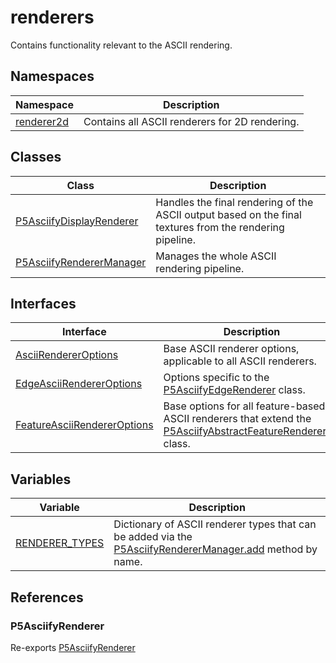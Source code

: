 # renderers

Contains functionality relevant to the ASCII rendering.

## Namespaces

| Namespace                                    | Description                                    |
| -------------------------------------------- | ---------------------------------------------- |
| [renderer2d](namespaces/renderer2d/index.md) | Contains all ASCII renderers for 2D rendering. |

## Classes

| Class                                                           | Description                                                                                              |
| --------------------------------------------------------------- | -------------------------------------------------------------------------------------------------------- |
| [P5AsciifyDisplayRenderer](classes/P5AsciifyDisplayRenderer.md) | Handles the final rendering of the ASCII output based on the final textures from the rendering pipeline. |
| [P5AsciifyRendererManager](classes/P5AsciifyRendererManager.md) | Manages the whole ASCII rendering pipeline.                                                              |

## Interfaces

| Interface                                                                | Description                                                                                                                                                            |
| ------------------------------------------------------------------------ | ---------------------------------------------------------------------------------------------------------------------------------------------------------------------- |
| [AsciiRendererOptions](interfaces/AsciiRendererOptions.md)               | Base ASCII renderer options, applicable to all ASCII renderers.                                                                                                        |
| [EdgeAsciiRendererOptions](interfaces/EdgeAsciiRendererOptions.md)       | Options specific to the [P5AsciifyEdgeRenderer](namespaces/renderer2d/namespaces/feature/classes/P5AsciifyEdgeRenderer.md) class.                                      |
| [FeatureAsciiRendererOptions](interfaces/FeatureAsciiRendererOptions.md) | Base options for all feature-based ASCII renderers that extend the [P5AsciifyAbstractFeatureRenderer2D](../../../classes/P5AsciifyAbstractFeatureRenderer2D.md) class. |

## Variables

| Variable                                      | Description                                                                                                                                          |
| --------------------------------------------- | ---------------------------------------------------------------------------------------------------------------------------------------------------- |
| [RENDERER_TYPES](variables/RENDERER_TYPES.md) | Dictionary of ASCII renderer types that can be added via the [P5AsciifyRendererManager.add](classes/P5AsciifyRendererManager.md#add) method by name. |

## References

### P5AsciifyRenderer

Re-exports [P5AsciifyRenderer](../../../classes/P5AsciifyRenderer.md)
